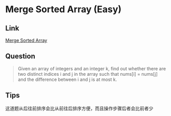 # Merge Sorted Array (Easy)

## Link

[Merge Sorted Array](https://leetcode.com/problems/merge-sorted-array/)

## Question

> Given an array of integers and an integer k, find out whether there are two distinct indices i and j in the array such that nums[i] = nums[j] and the difference between i and j is at most k.

## Tips

这道题从后往前排序会比从前往后排序方便，而且操作步骤后者会比前者少
